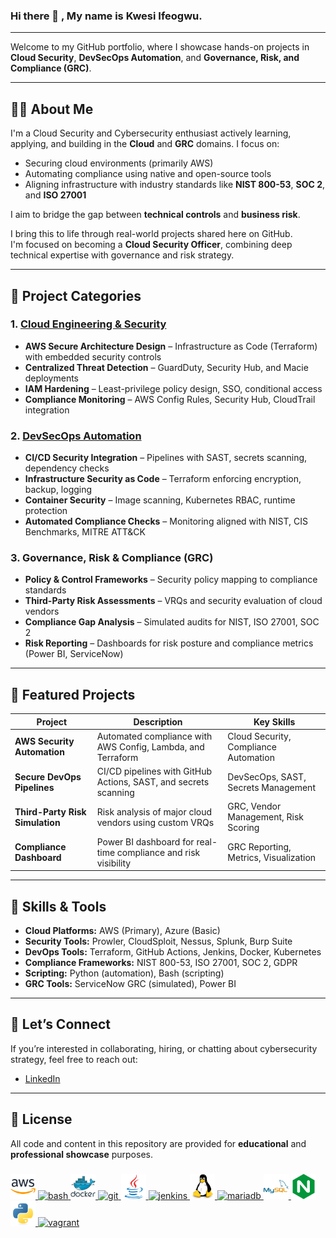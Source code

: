 ###  Hi there 👋 , My name is Kwesi Ifeogwu. 

---

Welcome to my GitHub portfolio, where I showcase hands-on projects in **Cloud Security**, **DevSecOps Automation**, and **Governance, Risk, and Compliance (GRC)**.

---

## 👨‍💻 About Me

I'm a Cloud Security and Cybersecurity enthusiast actively learning, applying, and building in the **Cloud** and **GRC** domains. I focus on:

- Securing cloud environments (primarily AWS)
- Automating compliance using native and open-source tools
- Aligning infrastructure with industry standards like **NIST 800-53**, **SOC 2**, and **ISO 27001**

I aim to bridge the gap between **technical controls** and **business risk**.

I bring this to life through real-world projects shared here on GitHub.  
I'm focused on becoming a **Cloud Security Officer**, combining deep technical expertise with governance and risk strategy.

---

## 📂 Project Categories

### 1. [Cloud Engineering & Security](https://github.com/KwesiLovesTech/Cloud-Engineering-and-Security.git)
- **AWS Secure Architecture Design** – Infrastructure as Code (Terraform) with embedded security controls  
- **Centralized Threat Detection** – GuardDuty, Security Hub, and Macie deployments  
- **IAM Hardening** – Least-privilege policy design, SSO, conditional access  
- **Compliance Monitoring** – AWS Config Rules, Security Hub, CloudTrail integration  

### 2. [DevSecOps Automation](https://github.com/KwesiLovesTech/DevSecOps.git)
- **CI/CD Security Integration** – Pipelines with SAST, secrets scanning, dependency checks  
- **Infrastructure Security as Code** – Terraform enforcing encryption, backup, logging  
- **Container Security** – Image scanning, Kubernetes RBAC, runtime protection  
- **Automated Compliance Checks** – Monitoring aligned with NIST, CIS Benchmarks, MITRE ATT&CK  

### 3. Governance, Risk & Compliance (GRC)
- **Policy & Control Frameworks** – Security policy mapping to compliance standards  
- **Third-Party Risk Assessments** – VRQs and security evaluation of cloud vendors  
- **Compliance Gap Analysis** – Simulated audits for NIST, ISO 27001, SOC 2  
- **Risk Reporting** – Dashboards for risk posture and compliance metrics (Power BI, ServiceNow)

---

## 🚀 Featured Projects

| Project                        | Description                                                        | Key Skills                            |
|-------------------------------|--------------------------------------------------------------------|----------------------------------------|
| **AWS Security Automation**   | Automated compliance with AWS Config, Lambda, and Terraform        | Cloud Security, Compliance Automation |
| **Secure DevOps Pipelines**   | CI/CD pipelines with GitHub Actions, SAST, and secrets scanning    | DevSecOps, SAST, Secrets Management   |
| **Third-Party Risk Simulation** | Risk analysis of major cloud vendors using custom VRQs             | GRC, Vendor Management, Risk Scoring  |
| **Compliance Dashboard**      | Power BI dashboard for real-time compliance and risk visibility    | GRC Reporting, Metrics, Visualization |

---

## 🧰 Skills & Tools

- **Cloud Platforms:** AWS (Primary), Azure (Basic)  
- **Security Tools:** Prowler, CloudSploit, Nessus, Splunk, Burp Suite  
- **DevOps Tools:** Terraform, GitHub Actions, Jenkins, Docker, Kubernetes  
- **Compliance Frameworks:** NIST 800-53, ISO 27001, SOC 2, GDPR  
- **Scripting:** Python (automation), Bash (scripting)  
- **GRC Tools:** ServiceNow GRC (simulated), Power BI  

---

## 🤝 Let’s Connect

If you’re interested in collaborating, hiring, or chatting about cybersecurity strategy, feel free to reach out:

- [LinkedIn](https://www.linkedin.com/in/kwesi-loves-tech/)  


---

## 📄 License

All code and content in this repository are provided for **educational** and **professional showcase** purposes.


<h5 align="left"> </h5>
<p align="left"> <a href="https://aws.amazon.com" target="_blank" rel="noreferrer"> <img src="https://raw.githubusercontent.com/devicons/devicon/master/icons/amazonwebservices/amazonwebservices-original-wordmark.svg" alt="aws" width="40" height="40"/> </a> <a href="https://www.gnu.org/software/bash/" target="_blank" rel="noreferrer"> <img src="https://www.vectorlogo.zone/logos/gnu_bash/gnu_bash-icon.svg" alt="bash" width="40" height="40"/> </a> <a href="https://www.docker.com/" target="_blank" rel="noreferrer"> <img src="https://raw.githubusercontent.com/devicons/devicon/master/icons/docker/docker-original-wordmark.svg" alt="docker" width="40" height="40"/> </a>  <a href="https://git-scm.com/" target="_blank" rel="noreferrer"> <img src="https://www.vectorlogo.zone/logos/git-scm/git-scm-icon.svg" alt="git" width="40" height="40"/> </a> <a href="https://www.java.com" target="_blank" rel="noreferrer"> <img src="https://raw.githubusercontent.com/devicons/devicon/master/icons/java/java-original.svg" alt="java" width="40" height="40"/> </a> <a href="https://www.jenkins.io" target="_blank" rel="noreferrer"> <img src="https://www.vectorlogo.zone/logos/jenkins/jenkins-icon.svg" alt="jenkins" width="40" height="40"/>  <a href="https://www.linux.org/" target="_blank" rel="noreferrer"> <img src="https://raw.githubusercontent.com/devicons/devicon/master/icons/linux/linux-original.svg" alt="linux" width="40" height="40"/> </a> <a href="https://mariadb.org/" target="_blank" rel="noreferrer"> <img src="https://www.vectorlogo.zone/logos/mariadb/mariadb-icon.svg" alt="mariadb" width="40" height="40"/> </a> <a href="https://www.mysql.com/" target="_blank" rel="noreferrer"> <img src="https://raw.githubusercontent.com/devicons/devicon/master/icons/mysql/mysql-original-wordmark.svg" alt="mysql" width="40" height="40"/> </a> <a href="https://www.nginx.com" target="_blank" rel="noreferrer"> <img src="https://raw.githubusercontent.com/devicons/devicon/master/icons/nginx/nginx-original.svg" alt="nginx" width="40" height="40"/> </a> <a href="https://www.python.org" target="_blank" rel="noreferrer"> <img src="https://raw.githubusercontent.com/devicons/devicon/master/icons/python/python-original.svg" alt="python" width="40" height="40"/> </a> <a href="https://www.vagrantup.com/" target="_blank" rel="noreferrer"> <img src="https://www.vectorlogo.zone/logos/vagrantup/vagrantup-icon.svg" alt="vagrant" width="40" height="40"/> </a> </p>

